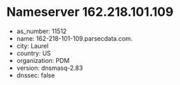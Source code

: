 # Nameserver 162.218.101.109

* as_number: 11512
* name: 162-218-101-109.parsecdata.com.
* city: Laurel
* country: US
* organization: PDM
* version: dnsmasq-2.83
* dnssec: false

